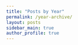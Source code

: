 ```yaml
---
title: "Posts by Year"
permalink: /year-archive/
layout: posts
sidebar_main: true
author_profile: true
---
```

